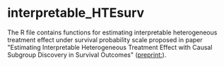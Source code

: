 # interpretable_HTEsurv
The R file contains functions for estimating interpretable heterogeneous treatment effect under survival probability scale proposed in paper "Estimating Interpretable Heterogeneous Treatment Effect with Causal Subgroup Discovery in Survival Outcomes" ([preprint:](https://arxiv.org/abs/2409.19241)).

